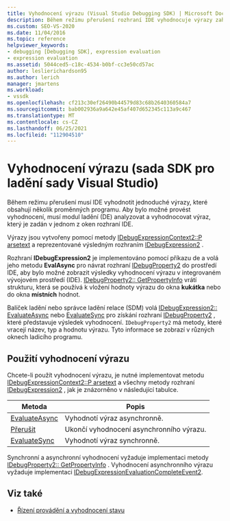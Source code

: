 ```yaml
---
title: Vyhodnocení výrazu (Visual Studio Debugging SDK) | Microsoft Docs
description: Během režimu přerušení rozhraní IDE vyhodnocuje výrazy zahrnující proměnné programu. Přečtěte si, jak ladicí stroj analyzuje a vyhodnocuje výraz.
ms.custom: SEO-VS-2020
ms.date: 11/04/2016
ms.topic: reference
helpviewer_keywords:
- debugging [Debugging SDK], expression evaluation
- expression evaluation
ms.assetid: 5044ced5-c18c-4534-b0bf-cc3e50cd57ac
author: leslierichardson95
ms.author: lerich
manager: jmartens
ms.workload:
- vssdk
ms.openlocfilehash: cf213c30ef26490b44579d83c68b2640360584a7
ms.sourcegitcommit: bab002936a9a642e45af407d652345c113a9c467
ms.translationtype: MT
ms.contentlocale: cs-CZ
ms.lasthandoff: 06/25/2021
ms.locfileid: "112904510"
---
```

# <a name="expression-evaluation-visual-studio-debugging-sdk"></a>Vyhodnocení výrazu (sada SDK pro ladění sady Visual Studio)
Během režimu přerušení musí IDE vyhodnotit jednoduché výrazy, které obsahují několik proměnných programu. Aby bylo možné provést vyhodnocení, musí modul ladění (DE) analyzovat a vyhodnocovat výraz, který je zadán v jednom z oken rozhraní IDE.

 Výrazy jsou vytvořeny pomocí metody [IDebugExpressionContext2::P arsetext](../../extensibility/debugger/reference/idebugexpressioncontext2-parsetext.md) a reprezentované výsledným rozhraním [IDebugExpression2](../../extensibility/debugger/reference/idebugexpression2.md) .

 Rozhraní **IDebugExpression2** je implementováno pomocí příkazu de a volá jeho metodu **EvalAsync** pro návrat rozhraní [IDebugProperty2](../../extensibility/debugger/reference/idebugproperty2.md) do prostředí IDE, aby bylo možné zobrazit výsledky vyhodnocení výrazu v integrovaném vývojovém prostředí (IDE). [IDebugProperty2:: GetPropertyInfo](../../extensibility/debugger/reference/idebugproperty2-getpropertyinfo.md) vrátí strukturu, která se používá k vložení hodnoty výrazu do okna **kukátka** nebo do okna **místních** hodnot.

 Balíček ladění nebo správce ladění relace (SDM) volá [IDebugExpression2:: EvaluateAsync](../../extensibility/debugger/reference/idebugexpression2-evaluateasync.md) nebo [EvaluateSync](../../extensibility/debugger/reference/idebugexpression2-evaluatesync.md) pro získání rozhraní [IDebugProperty2](../../extensibility/debugger/reference/idebugproperty2.md) , které představuje výsledek vyhodnocení. `IDebugProperty2` má metody, které vracejí název, typ a hodnotu výrazu. Tyto informace se zobrazí v různých oknech ladicího programu.

## <a name="using-expression-evaluation"></a>Použití vyhodnocení výrazu
 Chcete-li použít vyhodnocení výrazu, je nutné implementovat metodu [IDebugExpressionContext2::P arsetext](../../extensibility/debugger/reference/idebugexpressioncontext2-parsetext.md) a všechny metody rozhraní [IDebugExpression2](../../extensibility/debugger/reference/idebugexpression2.md) , jak je znázorněno v následující tabulce.

|Metoda|Popis|
|------------|-----------------|
|[EvaluateAsync](../../extensibility/debugger/reference/idebugexpression2-evaluateasync.md)|Vyhodnotí výraz asynchronně.|
|[Přerušit](../../extensibility/debugger/reference/idebugexpression2-abort.md)|Ukončí vyhodnocení asynchronního výrazu.|
|[EvaluateSync](../../extensibility/debugger/reference/idebugexpression2-evaluatesync.md)|Vyhodnotí výraz synchronně.|

 Synchronní a asynchronní vyhodnocení vyžaduje implementaci metody [IDebugProperty2:: GetPropertyInfo](../../extensibility/debugger/reference/idebugproperty2-getpropertyinfo.md) . Vyhodnocení asynchronního výrazu vyžaduje implementaci [IDebugExpressionEvaluationCompleteEvent2](../../extensibility/debugger/reference/idebugexpressionevaluationcompleteevent2.md).

## <a name="see-also"></a>Viz také
- [Řízení provádění a vyhodnocení stavu](../../extensibility/debugger/execution-control-and-state-evaluation.md)
